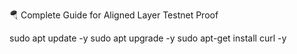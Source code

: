 🪂 Complete Guide for Aligned Layer Testnet Proof 


sudo apt update -y
sudo apt upgrade -y
sudo apt-get install curl -y


